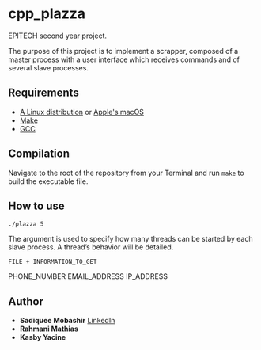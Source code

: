 # cpp_plazza

EPITECH second year project.

The purpose of this project is to implement a scrapper, composed of a master process with a user interface
which receives commands and of several slave processes.

## Requirements

 - [A Linux distribution](https://en.wikipedia.org/wiki/Linux_distribution) or [Apple's macOS](https://en.wikipedia.org/wiki/MacOS)
 - [Make](https://www.gnu.org/software/make/)
 - [GCC](https://gcc.gnu.org/)


## Compilation

Navigate to the root of the repository from your Terminal and run `make` to build the executable file.

## How to use

`./plazza 5`

The argument is used to specify how many threads can be started by each slave process.
A thread’s behavior will be detailed.

`FILE + INFORMATION_TO_GET`

PHONE_NUMBER
EMAIL_ADDRESS
IP_ADDRESS

## Author

* **Sadiquee Mobashir** [LinkedIn](https://www.linkedin.com/in/mobashir-sadiquee-aa429a145/)
* **Rahmani Mathias**
* **Kasby Yacine**


